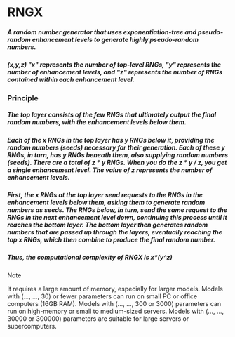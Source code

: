 # RNGX
##### A random number generator that uses exponentiation-tree and pseudo-random enhancement levels to generate highly pseudo-random numbers.
##### (x,y,z) "x" represents the number of top-level RNGs, "y" represents the number of enhancement levels, and "z" represents the number of RNGs contained within each enhancement level.
### Principle
##### The top layer consists of the few RNGs that ultimately output the final random numbers, with the enhancement levels below them.
##### Each of the x RNGs in the top layer has y RNGs below it, providing the random numbers (seeds) necessary for their generation. Each of these y RNGs, in turn, has y RNGs beneath them, also supplying random numbers (seeds). There are a total of z * y RNGs. When you do the z * y / z, you get a single enhancement level. The value of z represents the number of enhancement levels.
##### First, the x RNGs at the top layer send requests to the RNGs in the enhancement levels below them, asking them to generate random numbers as seeds. The RNGs below, in turn, send the same request to the RNGs in the next enhancement level down, continuing this process until it reaches the bottom layer. The bottom layer then generates random numbers that are passed up through the layers, eventually reaching the top x RNGs, which then combine to produce the final random number.
##### Thus, the computational complexity of RNGX is x*(y^z)
> [!Note]
> It requires a large amount of memory, especially for larger models. Models with (..., ..., 30) or fewer parameters can run on small PC or office computers (16GB RAM). Models with (..., ..., 300 or 3000) parameters can run on high-memory  or small to medium-sized servers. Models with (..., ..., 30000 or 300000) parameters are suitable for large servers or supercomputers.
